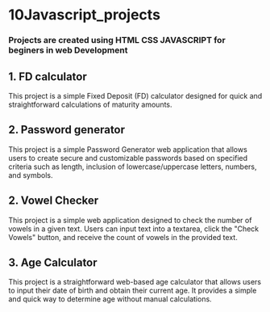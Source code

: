 # 10Javascript_projects
### Projects are created using HTML CSS JAVASCRIPT for beginers in web Development
## 1. FD calculator
This project is a simple Fixed Deposit (FD) calculator designed for quick and straightforward calculations of maturity amounts.
## 2. Password generator
This project is a simple Password Generator web application that allows users to create secure and customizable passwords based on specified criteria such as length, inclusion of lowercase/uppercase letters, numbers, and symbols.
## 2. Vowel Checker
This project is a simple web application designed to check the number of vowels in a given text. Users can input text into a textarea, click the "Check Vowels" button, and receive the count of vowels in the provided text.
## 3. Age Calculator
This project is a straightforward web-based age calculator that allows users to input their date of birth and obtain their current age. It provides a simple and quick way to determine age without manual calculations.
